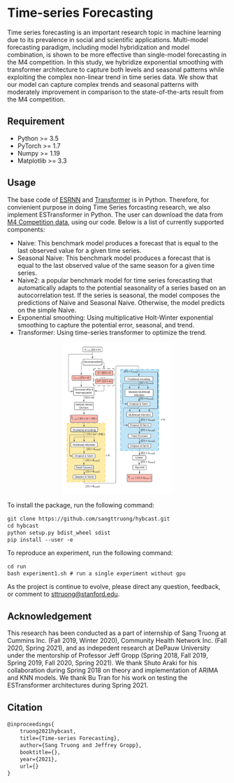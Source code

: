 # Time-series Forecasting

Time series forecasting is an important research topic in machine learning due to its prevalence in social and scientific applications. Multi-model forecasting paradigm, including model hybridization and model combination, is shown to be more effective than single-model forecasting in the M4 competition. In this study, we hybridize exponential smoothing with transformer architecture to capture both levels and seasonal patterns while exploiting the complex non-linear trend in time series data. We show that our model can capture complex trends and seasonal patterns with moderately improvement in comparison to the state-of-the-arts result from the M4 competition.

<!-- Project Organization
------------

    ├── LICENSE
    ├── Makefile           <- Makefile with commands like `make data` or `make train`
    ├── README.md          <- The top-level README for developers using this project.
    ├── data
    │   ├── external       <- Data from third party sources.
    │   ├── interim        <- Intermediate data that has been transformed.
    │   ├── processed      <- The final, canonical data sets for modeling.
    │   └── raw            <- The original, immutable data dump.
    │
    ├── docs               <- A default Sphinx project; see sphinx-doc.org for details
    │
    ├── models             <- Trained and serialized models, model predictions, or model summaries
    │
    ├── notebooks          <- Jupyter notebooks. Naming convention is a number (for ordering),
    │                         the creator's initials, and a short `-` delimited description, e.g.
    │                         `1.0-jqp-initial-data-exploration`.
    │
    ├── references         <- Data dictionaries, manuals, and all other explanatory materials.
    │
    ├── reports            <- Generated analysis as HTML, PDF, LaTeX, etc.
    │   └── figures        <- Generated graphics and figures to be used in reporting
    │
    ├── requirements.txt   <- The requirements file for reproducing the analysis environment, e.g.
    │                         generated with `pip freeze > requirements.txt`
    │
    ├── setup.py           <- makes project pip installable (pip install -e .) so src can be imported
    ├── src                <- Source code for use in this project.
    │   ├── __init__.py    <- Makes src a Python module
    │   │
    │   ├── data           <- Scripts to download or generate data
    │   │   └── make_dataset.py
    │   │
    │   ├── features       <- Scripts to turn raw data into features for modeling
    │   │   └── build_features.py
    │   │
    │   ├── models         <- Scripts to train models and then use trained models to make
    │   │   │                 predictions
    │   │   ├── predict_model.py
    │   │   └── train_model.py
    │   │
    │   └── visualization  <- Scripts to create exploratory and results oriented visualizations
    │       └── visualize.py
    │
    └── tox.ini            <- tox file with settings for running tox; see tox.readthedocs.io


--------

<p><small>Project based on the <a target="_blank" href="https://drivendata.github.io/cookiecutter-data-science/">cookiecutter data science project template</a>. #cookiecutterdatascience</small></p> -->

## Requirement
* Python >= 3.5
* PyTorch >= 1.7
* Numpy >= 1.19
* Matplotlib >= 3.3

## Usage
The base code of [ESRNN](https://github.com/kdgutier/esrnn_torch) and [Transformer](https://github.com/maxjcohen/transformer) is in Python. Therefore, for convienient purpose in doing Time Series forcasting research, we also implement ESTransformer in Python. The user can download the data from [M4 Competition data](https://raw.githubusercontent.com/Mcompetitions/M4-methods/master/Dataset/), using our code. Below is a list of currently supported components:
* Naive:  This benchmark model produces a forecast that is equal to the last observed value for a given time series.
* Seasonal Naive:  This benchmark model produces a forecast that is equal to
  the last observed value of the same season for a given time series.
* Naive2: a popular benchmark model for time series forecasting that automatically adapts
  to the potential seasonality of a series based on an autocorrelation test.
  If the series is seasonal, the model composes the predictions of Naive and Seasonal Naive. Otherwise, the model predicts on the simple Naive.
* Exponential smoothing: Using multiplicative Holt-Winter exponential smoothing to capture the potential error, seasonal, and trend.  
* Transformer: Using time-series transformer to optimize the trend.

<p align="center">
<img width=50% src= "./reports/figures/estransformer - main.png"/>
</p>


To install the package, run the following command:
```
git clone https://github.com/sangttruong/hybcast.git
cd hybcast
python setup.py bdist_wheel sdist
pip install --user -e 
```

To reproduce an experiment, run the following command:
```
cd run
bash experiment1.sh # run a single experiment without gpu
```

As the project is continue to evolve, please direct any question, feedback, or comment to [sttruong@stanford.edu](sttruong@stanford.edu).

## Acknowledgement
This research has been conducted as a part of internship of Sang Truong at Cummins Inc. (Fall 2019, Winter 2020), Community Health Network Inc. (Fall 2020, Spring 2021), and as indepedent research at DePauw University under the mentorship of Professor Jeff Gropp (Spring 2018, Fall 2019, Spring 2019, Fall 2020, Spring 2021). We thank Shuto Araki for his collaboration during Spring 2018 on theory and implementation of ARIMA and KNN models. We thank Bu Tran for his work on testing the ESTransformer architectures during Spring 2021.

## Citation
```
@inproceedings{
    truong2021hybcast,
    title={Time-series Forecasting},
    author={Sang Truong and Jeffrey Gropp},
    booktitle={},
    year={2021},
    url={}
}
```